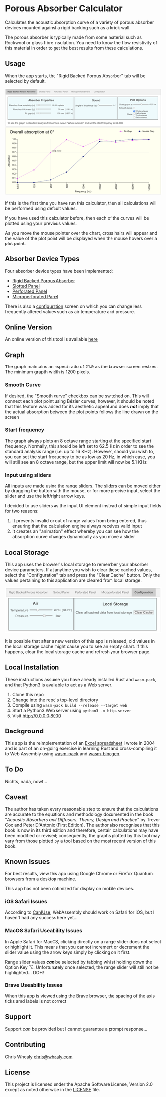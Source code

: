 <a name="top"></a>
# Porous Absorber Calculator

Calculates the acoustic absorption curve of a variety of porous absorber devices mounted against a rigid backing such as a brick wall.

The porous absorber is typically made from some material such as Rockwool or glass fibre insulation.  You need to know the flow resistivity of this material in order to get the best results from these calculations.



<!--------------------------------------------------------------------------------------------------------------------->
<a name="usage"></a>
## Usage

When the app starts, the "Rigid Backed Porous Absorber" tab will be selected by default.

![Screen shot](./img/rb_porous_absorber_screen.png)

If this is the first time you have run this calculator, then all calculations will be performed using default values.

If you have used this calculator before, then each of the curves will be plotted using your previous values.

As you move the mouse pointer over the chart, cross hairs will appear and the value of the plot point will be displayed when the mouse hovers over a plot point.


<!--------------------------------------------------------------------------------------------------------------------->
<a name="device-types"></a>
## Absorber Device Types

Four absorber device types have been implemented:

* [Rigid Backed Porous Absorber](./docs/rb_porous_absorber.md)
* [Slotted Panel](./docs/slotted_panel.md)
* [Perforated Panel](./docs/perforated_panel.md)
* [Microperforated Panel](./docs/microperforated_panel.md)

There is also a [configuration](./docs/configuration.md) screen on which you can change less frequently altered values such as air temperature and pressure.


<!--------------------------------------------------------------------------------------------------------------------->
<a name="online-version"></a>
## Online Version

An online version of this tool is available [here](http://whealy.com/acoustics/PA_Calculator/index.html)



<!--------------------------------------------------------------------------------------------------------------------->
<a name="graph"></a>
## Graph

The graph maintains an aspect ratio of 21:9 as the browser screen resizes.  The minimum grapth width is 1200 pixels.

### Smooth Curve

If desired, the "Smooth curve" checkbox can be switched on.  This will connect each plot point using Bézier curves; however, it should be noted that this feature was added for its aesthetic appeal and does ***not*** imply that the actual absorption between the plot points follows the line drawn on the screen


### Start frequency

The graph always plots an 8 octave range starting at the specified start frequency.  Normally, this should be left set to 62.5 Hz in order to see the standard analysis range (i.e. up to 16 KHz).  However, should you wish to, you can set the start frequency to be as low as 20 Hz, in which case, you will still see an 8 octave range, but the upper limit will now be 5.1 KHz

### Input using sliders

All inputs are made using the range sliders.  The sliders can be moved either by dragging the button with the mouse, or for more precise input, select the slider and use the left/right arrow keys.

I decided to use sliders as the input UI element instead of simple input fields for two reasons:

1. It prevents invalid or out of range values from being entered, thus ensuring that the calculation engine always receives valid input
2. It creates an "animation" effect whereby you can see how the absorption curve changes dynamically as you move a slider



<!--------------------------------------------------------------------------------------------------------------------->
<a name="local-storage"></a>
## Local Storage

This app uses the browser's local storage to remember your absorber device parameters.  If at anytime you wish to clear these cached values, select the "Configuration" tab and press the "Clear Cache" button.  Only the values pertaining to this application are cleared from local storage.

![Configuration](./img/configuration_screen.png)

It is possible that after a new version of this app is released, old values in the local storage cache might cause you to see an empty chart.  If this happens, clear the local storage cache and refresh your browser page.



<!--------------------------------------------------------------------------------------------------------------------->
<a name="local-installation"></a>
## Local Installation

These instructions assume you have already installed Rust and `wasm-pack`, and that Python3 is available to act as a Web server.

1. Clone this repo
2. Change into the repo's top-level directory
3. Compile using `wasm-pack build --release --target web`
4. Start a Python3 Web server using `python3 -m http.server`
5. Visit <http://0.0.0.0:8000>



<!--------------------------------------------------------------------------------------------------------------------->
<a name="background"></a>
## Background

This app is the reimplementation of an [Excel spreadsheet](http://whealy.com/acoustics/Porous.html) I wrote in 2004 and is part of an on-going exercise in learning Rust and cross-compiling it to Web Assembly using [wasm-pack](https://rustwasm.github.io/wasm-pack/installer/) and [wasm-bindgen](https://rustwasm.github.io/wasm-bindgen/introduction.html).



<!--------------------------------------------------------------------------------------------------------------------->
<a name="to-do"></a>
## To Do

Nichts, nada, nowt...



<!--------------------------------------------------------------------------------------------------------------------->
<a name="caveat"></a>
## Caveat

The author has taken every reasonable step to ensure that the calculations are accurate to the equations and methodology documented in the book "*Acoustic Absorbers and Diffusers.  Theory, Design and Practice*" by Trevor Cox and Peter D'Antonio (First Edition).  The author also recognises that this book is now in its third edition and therefore, certain calculations may have been modified or revised; consequently, the graphs plotted by this tool may vary from those plotted by a tool based on the most recent version of this book.



<!--------------------------------------------------------------------------------------------------------------------->
<a name="known-issues"></a>
## Known Issues

For best results, view this app using Google Chrome or Firefox Quantum browsers from a desktop machine.

This app has not been optimized for display on mobile devices.

### iOS Safari Issues

According to [CanIUse](https://caniuse.com/#feat=wasm), WebAssembly should work on Safari for iOS, but I haven't had any success here yet...

### MacOS Safari Useability Issues

In Apple Safari for MacOS, clicking directly on a range slider does not select or highlight it.  This means that you cannot increment or decrement the slider value using the arrow keys simply by clicking on it first.

Range slider values ***can*** be selected by tabbing whilst holding down the Option Key ⌥.  Unfortunately once selected, the range slider will still not be highlighted... DOH!

### Brave Useability Issues

When this app is viewed using the Brave browser, the spacing of the axis ticks amd labels is not correct



<!--------------------------------------------------------------------------------------------------------------------->
<a name="support"></a>
## Support

Support *can* be provided but I cannot guarantee a prompt response...



<!--------------------------------------------------------------------------------------------------------------------->
<a name="contributing"></a>
## Contributing

Chris Whealy  <chris@whealy.com>



<!--------------------------------------------------------------------------------------------------------------------->
<a name="license"></a>
## License

This project is licensed under the Apache Software License, Version 2.0 except as noted otherwise in the [LICENSE](LICENSE) file.


